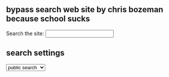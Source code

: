 ## bypass search web site by chris bozeman because school sucks

<label for="site-search">Search the site:</label>
<input type="search" id="site-search" name="q"
       aria-label="Search through site content">







## search settings

<select>
			<option value="ar">public search</option>
			<option value="ar">private search</option>
		
